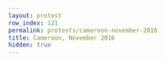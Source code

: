 ```yaml
---
layout: protest
row_index: 121
permalink: protests/cameroon-november-2016
title: Cameroon, November 2016
hidden: true
---
```

